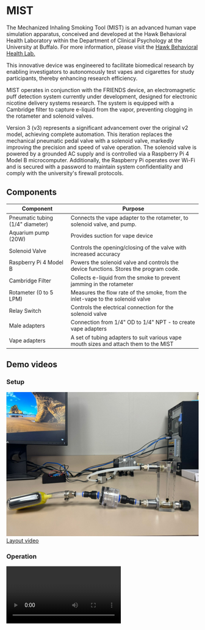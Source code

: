 # MIST
The Mechanized Inhaling Smoking Tool (MIST) is an advanced human vape simulation apparatus, conceived and developed at the Hawk Behavioral Health Laboratory within the Department of Clinical Psychology at the University at Buffalo. For more information, please visit the [Hawk Behavioral Health Lab.](https://ubwp.buffalo.edu/hawklab/)

This innovative device was engineered to facilitate biomedical research by enabling investigators to autonomously test vapes and cigarettes for study participants, thereby enhancing research efficiency.

MIST operates in conjunction with the FRIENDS device, an electromagnetic puff detection system currently under development, designed for electronic nicotine delivery systems research. The system is equipped with a Cambridge filter to capture e-liquid from the vapor, preventing clogging in the rotameter and solenoid valves.

Version 3 (v3) represents a significant advancement over the original v2 model, achieving complete automation. This iteration replaces the mechanical pneumatic pedal valve with a solenoid valve, markedly improving the precision and speed of valve operation. The solenoid valve is powered by a grounded AC supply and is controlled via a Raspberry Pi 4 Model B microcomputer. Additionally, the Raspberry Pi operates over Wi-Fi and is secured with a password to maintain system confidentiality and comply with the university's firewall protocols.



## Components

| Component                | Purpose                                                                 |
|--------------------------|-------------------------------------------------------------------------|
| Pneumatic tubing (1/4" diameter)           | Connects the vape adapter to the rotameter, to solenoid valve, and pump.       |
| Aquarium pump (20W)           | Provides suction for vape device       |
| Solenoid Valve           | Controls the opening/closing of the valve with increased accuracy       |
| Raspberry Pi 4 Model B   | Powers the solenoid valve and controls the device functions. Stores the program code.             |
| Cambridge Filter         | Collects e-liquid from the smoke to prevent jamming in the rotameter    |
| Rotameter (0 to 5 LPM)               | Measures the flow rate of the smoke, from the inlet-vape to the solenoid valve                                     |
| Relay Switch             | Controls the electrical connection for the solenoid valve               |
| Male adapters           | Connection from 1/4" OD to 1/4" NPT - to create vape adapters      |
| Vape adapters           | A set of tubing adapters to suit various vape mouth sizes and attach them to the MIST       |

## Demo videos
### Setup
![MIST Layout](v3/MIST_layout.jpg)
[Layout video](v3/MIST_layout_cinematic.mp4)

### Operation
![Operation video](v3/MIST_operation_demo_video.mp4)
